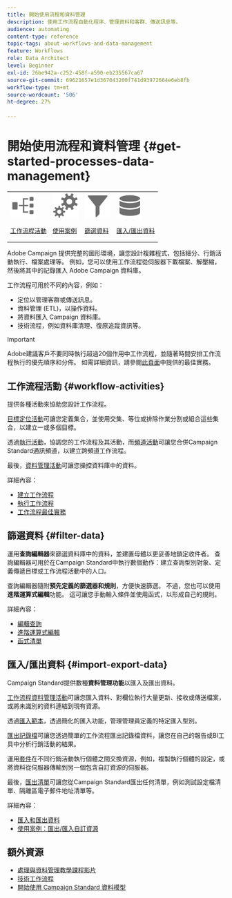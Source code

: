 ```yaml
---
title: 開始使用流程和資料管理
description: 使用工作流程自動化程序、管理資料和客群、傳送訊息等。
audience: automating
content-type: reference
topic-tags: about-workflows-and-data-management
feature: Workflows
role: Data Architect
level: Beginner
exl-id: 26be942a-c252-458f-a590-eb235567ca67
source-git-commit: 69621657e1d367043200f741d93972664e6eb8fb
workflow-type: tm+mt
source-wordcount: '506'
ht-degree: 27%

---
```


# 開始使用流程和資料管理 {#get-started-processes-data-management}

<table>
<tr>
<td><img src="assets/do-not-localize/icon_workflows.svg" width="60px"><p><a href="#workflow-activities">工作流程活動</a></p></td><td><img src="assets/do-not-localize/icon_activities.svg" width="60px"><p><a href="../../automating/using/workflow-created-query-with-complement.md">使用案例</a></p></td><td><img src="assets/do-not-localize/icon_filter.svg" width="60px"><p><a href="#filter-data">篩選資料</a></p></td>
<td><img src="assets/do-not-localize/icon_manage.svg" width="60px"><p><a href="#import-export-data">匯入/匯出資料</a></p></td></tr>
</table>

Adobe Campaign 提供完整的圖形環境，讓您設計複雜程式，包括細分、行銷活動執行、檔案處理等。 例如，您可以使用工作流程從伺服器下載檔案、解壓縮，然後將其中的記錄匯入 Adobe Campaign 資料庫。

工作流程可用於不同的內容，例如：

* 定位以管理客群或傳送訊息。
* 資料管理 (ETL)，以操作資料。
* 將資料匯入 Campaign 資料庫。
* 技術流程，例如資料庫清理、復原追蹤資訊等。

>[!IMPORTANT]
>
> Adobe建議客戶不要同時執行超過20個作用中工作流程，並隨著時間安排工作流程執行的優先順序和分佈。 如需詳細資訊，請參閱[此頁面](../../automating/using/best-practices-workflows.md)中提供的最佳實務。

## 工作流程活動 {#workflow-activities}

提供各種活動來協助您設計工作流程。

[目標定位活動](../../automating/using/about-targeting-activities.md)可讓您定義集合，並使用交集、等位或排除作業分割或組合這些集合，以建立一或多個目標。

透過[執行活動](../../automating/using/about-execution-activities.md)，協調您的工作流程及其活動，而[頻道活動](../../automating/using/about-channel-activities.md)可讓您合併Campaign Standard通訊頻道，以建立跨頻道工作流程。

最後，[資料管理活動](../../automating/using/about-data-management-activities.md)可讓您操控資料庫中的資料。

詳細內容：

* [建立工作流程](../../automating/using/building-a-workflow.md)
* [執行工作流程](../../automating/using/about-workflow-execution.md)
* [工作流程最佳實務](../../automating/using/best-practices-workflows.md)

## 篩選資料 {#filter-data}

運用&#x200B;**查詢編輯器**&#x200B;來篩選資料庫中的資料，並建置母體以更妥善地鎖定收件者。 查詢編輯器可用於在Campaign Standard中執行數個動作：建立查詢型別對象、定義傳遞目標或工作流程活動中的人口。

查詢編輯器隨附&#x200B;**預先定義的篩選器和規則**，方便快速篩選。 不過，您也可以使用&#x200B;**進階運算式編輯**&#x200B;功能。 這可讓您手動輸入條件並使用函式，以形成自己的規則。

詳細內容：

* [編輯查詢](../../automating/using/editing-queries.md)
* [進階運算式編輯](../../automating/using/advanced-expression-editing.md)
* [函式清單](../../automating/using/list-of-functions.md)

## 匯入/匯出資料 {#import-export-data}

Campaign Standard提供數種&#x200B;**資料管理功能**&#x200B;以匯入及匯出資料。

[工作流程資料管理活動](../../automating/using/about-data-management-activities.md)可讓您匯入資料、對欄位執行大量更新、接收或傳送檔案，或將未識別的資料連結到現有資源。

透過[匯入範本](../../automating/using/importing-data-with-import-templates.md)，透過簡化的匯入功能，管理管理員定義的特定匯入型別。

[匯出記錄檔](../../automating/using/exporting-logs.md)可讓您透過簡單的工作流程匯出記錄檔資料，讓您在自己的報告或BI工具中分析行銷活動的結果。

運用[套件](../../automating/using/managing-packages.md)在不同行銷活動執行個體之間交換資源，例如，複製執行個體的設定，或將資料從伺服器傳輸到另一個包含自訂資源的伺服器。

最後，[匯出清單](../../automating/using/exporting-lists.md)可讓您從Campaign Standard匯出任何清單，例如測試設定檔清單、隔離區電子郵件地址清單等。

詳細內容：

* [匯入和匯出資料](../../automating/using/about-data-import-and-export.md)
* [使用案例：匯出/匯入自訂資源](../../automating/using/exporting-importing-custom-resources.md)

## 額外資源

* [處理與資料管理教學課程影片](https://experienceleague.adobe.com/docs/campaign-standard-learn/tutorials/managing-processes-and-data/creating-a-workflow.html?lang=zh-Hant)
* [技術工作流程](../../administration/using/technical-workflows.md)
* [開始使用 Campaign Standard 資料模型](../../developing/using/get-started-data-model.md)
